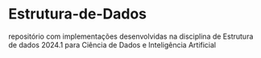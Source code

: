 # Estrutura-de-Dados
repositório com implementações desenvolvidas na disciplina de Estrutura de dados 2024.1 para Ciência de Dados e Inteligência Artificial
